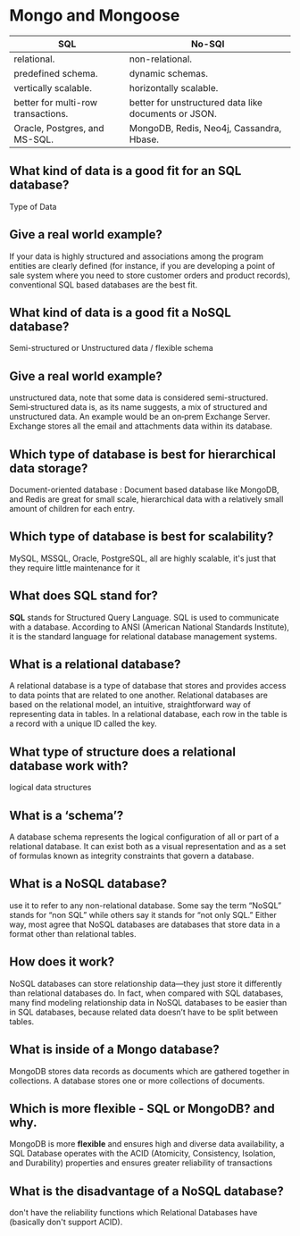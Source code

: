 # Mongo and Mongoose

SQL | No-SQl
----|-------
relational.|non-relational.
predefined schema.|dynamic schemas.
vertically scalable.|horizontally scalable.
better for multi-row transactions.|better for unstructured data like documents or JSON.
Oracle, Postgres, and MS-SQL.|MongoDB, Redis, Neo4j, Cassandra, Hbase.


## What kind of data is a good fit for an SQL database?

Type of Data

## Give a real world example?

If your data is highly structured and associations among the program entities are clearly defined (for instance, if you are developing a point of sale system where you need to store customer orders and product records), conventional SQL based databases are the best fit.

## What kind of data is a good fit a NoSQL database?

Semi-structured or Unstructured data / flexible schema

## Give a real world example?

unstructured data, note that some data is considered semi-structured. Semi‐structured data is, as its name suggests, a mix of structured and unstructured data. An example would be an on‐prem Exchange Server. Exchange stores all the email and attachments data within its database.

## Which type of database is best for hierarchical data storage?

Document-oriented database : Document based database like MongoDB, and Redis are great for small scale, hierarchical data with a relatively small amount of children for each entry.

## Which type of database is best for scalability?
MySQL, MSSQL, Oracle, PostgreSQL, all are highly scalable, it's just that they require little maintenance for it





## What does SQL stand for?

**SQL**  stands for Structured Query Language. SQL is used to communicate with a database. According to ANSI (American National Standards Institute), it is the standard language for relational database management systems.
## What is a relational database?

A relational database is a type of database that stores and provides access to data points that are related to one another. Relational databases are based on the relational model, an intuitive, straightforward way of representing data in tables. In a relational database, each row in the table is a record with a unique ID called the key.

## What type of structure does a relational database work with?

 logical data structures

## What is a ‘schema’?
A database schema represents the logical configuration of all or part of a relational database. It can exist both as a visual representation and as a set of formulas known as integrity constraints that govern a database.


## What is a NoSQL database?

use it to refer to any non-relational database. Some say the term “NoSQL” stands for “non SQL” while others say it stands for “not only SQL.” Either way, most agree that NoSQL databases are databases that store data in a format other than relational tables.

## How does it work?

NoSQL databases can store relationship data—they just store it differently than relational databases do. In fact, when compared with SQL databases, many find modeling relationship data in NoSQL databases to be easier than in SQL databases, because related data doesn’t have to be split between tables.

## What is inside of a Mongo database?

MongoDB stores data records as documents which are gathered together in collections. A database stores one or more collections of documents.

## Which is more flexible - SQL or MongoDB? and why.

 MongoDB is more **flexible** and ensures high and diverse data availability, a SQL Database operates with the ACID (Atomicity, Consistency, Isolation, and Durability) properties and ensures greater reliability of transactions

## What is the disadvantage of a NoSQL database?

don't have the reliability functions which Relational Databases have (basically don't support ACID). 